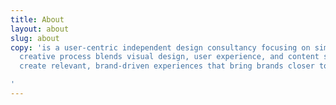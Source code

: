 ```yaml
---
title: About
layout: about
slug: about
copy: 'is a user-centric independent design consultancy focusing on simplicity. Our
  creative process blends visual design, user experience, and content strategy to
  create relevant, brand-driven experiences that bring brands closer to their customers.

'
---
```


